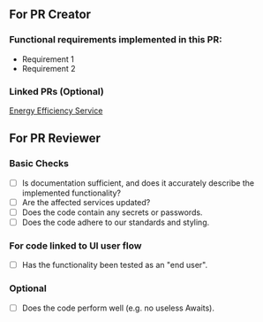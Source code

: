 ## For PR Creator
### Functional requirements implemented in this PR:
- Requirement 1
- Requirement 2

### Linked PRs (Optional)
[Energy Efficiency Service](www.sample.com)


## For PR Reviewer
### Basic Checks
- [ ] Is documentation sufficient, and does it accurately describe the implemented functionality?
- [ ] Are the affected services updated?
- [ ] Does the code contain any secrets or passwords.
- [ ] Does the code adhere to our standards and styling.

### For code linked to UI user flow
- [ ] Has the functionality been tested as an "end user".

### Optional 
- [ ] Does the code perform well (e.g. no useless Awaits).